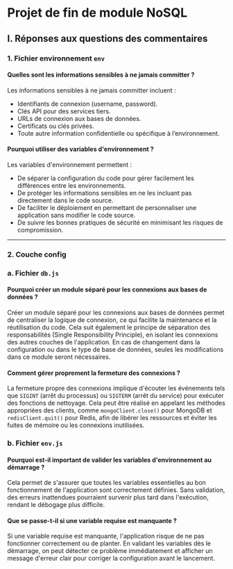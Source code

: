 # Projet de fin de module NoSQL

## I. Réponses aux questions des commentaires

### 1. Fichier environnement `env`

#### Quelles sont les informations sensibles à ne jamais committer ?
Les informations sensibles à ne jamais committer incluent :
- Identifiants de connexion (username, password).
- Clés API pour des services tiers.
- URLs de connexion aux bases de données.
- Certificats ou clés privées.
- Toute autre information confidentielle ou spécifique à l’environnement.

#### Pourquoi utiliser des variables d'environnement ?
Les variables d'environnement permettent :
- De séparer la configuration du code pour gérer facilement les différences entre les environnements.
- De protéger les informations sensibles en ne les incluant pas directement dans le code source.
- De faciliter le déploiement en permettant de personnaliser une application sans modifier le code source.
- De suivre les bonnes pratiques de sécurité en minimisant les risques de compromission.

---

### 2. Couche config  

### a. Fichier `db.js`

#### Pourquoi créer un module séparé pour les connexions aux bases de données ?
Créer un module séparé pour les connexions aux bases de données permet de centraliser la logique de connexion, ce qui facilite la maintenance et la réutilisation du code. Cela suit également le principe de séparation des responsabilités (Single Responsibility Principle), en isolant les connexions des autres couches de l'application. En cas de changement dans la configuration ou dans le type de base de données, seules les modifications dans ce module seront nécessaires.

#### Comment gérer proprement la fermeture des connexions ?
La fermeture propre des connexions implique d'écouter les événements tels que `SIGINT` (arrêt du processus) ou `SIGTERM` (arrêt du service) pour exécuter des fonctions de nettoyage. Cela peut être réalisé en appelant les méthodes appropriées des clients, comme `mongoClient.close()` pour MongoDB et `redisClient.quit()` pour Redis, afin de libérer les ressources et éviter les fuites de mémoire ou les connexions inutilisées.


### b. Fichier `env.js`

#### Pourquoi est-il important de valider les variables d'environnement au démarrage ? 
Cela permet de s'assurer que toutes les variables essentielles au bon fonctionnement de l'application sont correctement définies. Sans validation, des erreurs inattendues pourraient survenir plus tard dans l'exécution, rendant le débogage plus difficile.

#### Que se passe-t-il si une variable requise est manquante ?  
Si une variable requise est manquante, l'application risque de ne pas fonctionner correctement ou de planter. En validant les variables dès le démarrage, on peut détecter ce problème immédiatement et afficher un message d'erreur clair pour corriger la configuration avant le lancement.
